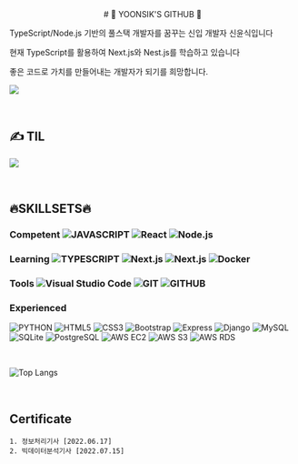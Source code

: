 <div align="center">
# 🏅 YOONSIK'S GITHUB 🏅
</div>

TypeScript/Node.js 기반의 풀스택 개발자를 꿈꾸는 신입 개발자 신윤식입니다

현재 TypeScript를 활용하여 Next.js와 Nest.js를 학습하고 있습니다

좋은 코드로 가치를 만들어내는 개발자가 되기를 희망합니다.




<a href='https://github.com/Yoonsik-Shin'>
    <img align='center' src='https://github-readme-stats.vercel.app/api?username=Yoonsik-Shin&show_icons=true&theme=highcontrast'/>
</a>

​    

## ✍️ TIL

<a href='https://github.com/Yoonsik-Shin/TIL'>
<img align='center' src='https://github-readme-stats.vercel.app/api/pin/?username=Yoonsik-Shin&repo=TIL&show_icons=true&theme=highcontrast'/>
</a>

​    

## 🔥SKILLSETS🔥

### Competent ![JAVASCRIPT](https://img.shields.io/badge/JavaScript-F7DF1E.svg?&style=flat&logo=JavaScript&logoColor=white) ![React](https://img.shields.io/badge/React-61DAFB.svg?&style=flat&logo=React&logoColor=white) ![Node.js](https://img.shields.io/badge/Node.js-339933.svg?&style=flat&logo=Node.js&logoColor=white)

### Learning ![TYPESCRIPT](https://img.shields.io/badge/TypeScript-3178C6.svg?&style=flat&logo=TypeScript&logoColor=white) ![Next.js](https://img.shields.io/badge/Next.js-000000.svg?&style=flat&logo=nextdotjs&logoColor=white) ![Next.js](https://img.shields.io/badge/Nest.js-E0234E.svg?&style=flat&logo=nestjs&logoColor=white) ![Docker](https://img.shields.io/badge/Docker-2496ED.svg?&style=flat&logo=docker&logoColor=white)

### Tools ![Visual Studio Code](https://img.shields.io/badge/Visual%20Studio%20Code-007ACC.svg?&style=flat&logo=Visual%20Studio%20Code&logoColor=white) ![GIT](https://img.shields.io/badge/GIT-F05032.svg?&style=flat&logo=git&logoColor=white) ![GITHUB](https://img.shields.io/badge/GITHUB-181717.svg?&style=flat&logo=github&logoColor=white)

### Experienced

![PYTHON](https://img.shields.io/badge/Python-3776AB.svg?&style=flat&logo=Python&logoColor=white)
![HTML5](https://img.shields.io/badge/HTML-E34F26.svg?&style=flat&logo=HTML5&logoColor=white) ![CSS3](https://img.shields.io/badge/CSS-1572B6.svg?&style=flat&logo=CSS3&logoColor=white) ![Bootstrap](https://img.shields.io/badge/Bootstrap-7952B3.svg?&style=flat&logo=Bootstrap&logoColor=white)
![Express](https://img.shields.io/badge/Express-000000.svg?&style=flat&logo=express&logoColor=white) ![Django](https://img.shields.io/badge/Django-092E20.svg?&style=flat&logo=Django&logoColor=white)
![MySQL](https://img.shields.io/badge/MySQL-4479A1.svg?&style=flat&logo=mysql&logoColor=white) ![SQLite](https://img.shields.io/badge/sqlite-003B57.svg?&style=flat&logo=SQLite&logoColor=white) ![PostgreSQL](https://img.shields.io/badge/PostgreSQL-4169E1.svg?&style=flat&logo=PostgreSQL&logoColor=white)
![AWS EC2](https://img.shields.io/badge/AmazonEC2-FF9900.svg?&style=flat&logo=amazonec2&logoColor=white) ![AWS S3](https://img.shields.io/badge/AmazonS3-569A31.svg?&style=flat&logo=AmazonS3&logoColor=white) ![AWS RDS](https://img.shields.io/badge/AmazonRDS-527FFF1.svg?&style=flat&logo=AmazonRDS&logoColor=white)

​    

![Top Langs](https://github-readme-stats.vercel.app/api/top-langs/?username=Yoonsik-Shin&show_icons=true&theme=highcontrast)

​    

## Certificate

    1. 정보처리기사 [2022.06.17]
    2. 빅데이터분석기사 [2022.07.15]
